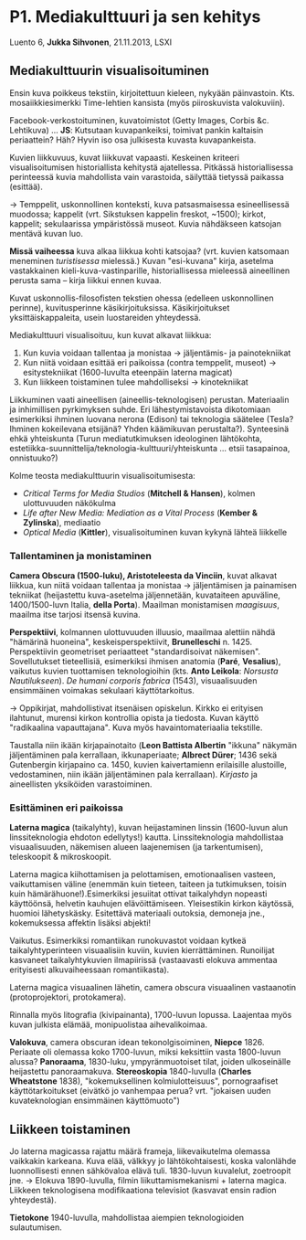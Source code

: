 # P1. Mediakulttuuri ja sen kehitys #

Luento 6, **Jukka Sihvonen**, 21.11.2013, LSXI 

## Mediakulttuurin visualisoituminen ##

Ensin kuva poikkeus tekstiin, kirjoitettuun kieleen, nykyään päinvastoin. Kts. mosaiikkiesimerkki Time-lehtien kansista (myös piiroskuvista valokuviin).

Facebook-verkostoituminen, kuvatoimistot (Getty Images, Corbis &amp;c. Lehtikuva) &hellip; **JS**: Kutsutaan kuvapankeiksi, toimivat pankin kaltaisin periaattein? Häh? Hyvin iso osa julkisesta kuvasta kuvapankeista.

Kuvien liikkuvuus, kuvat liikkuvat vapaasti. Keskeinen kriteeri visualisoitumisen historiallista kehitystä ajatellessa. Pitkässä historiallisessa perinteessä kuvia mahdollista vain varastoida, säilyttää tietyssä paikassa (esittää).

&rarr; Temppelit, uskonnollinen konteksti, kuva patsasmaisessa esineellisessä muodossa; kappelit (vrt. Sikstuksen kappelin freskot, ~1500); kirkot, kappelit; sekulaarissa ympäristössä museot. Kuvia nähdäkseen katsojan mentävä kuvan luo.

**Missä vaiheessa** kuva alkaa liikkua kohti katsojaa? (vrt. kuvien katsomaan meneminen *turistisessa* mielessä.) Kuvan "esi-kuvana" kirja, asetelma vastakkainen
kieli-kuva-vastinparille, historiallisessa mieleessä aineellinen perusta sama &ndash; kirja liikkui ennen kuvaa. 

Kuvat uskonnollis-filosofisten tekstien ohessa (edelleen uskonnollinen perinne), kuvitusperinne käsikirjoituksissa. Käsikirjoitukset yksittäiskappaleita, usein luostareiden yhteydessä.

Mediakulttuuri visualisoituu, kun kuvat alkavat liikkua:

1. Kun kuvia voidaan tallentaa ja monistaa &rarr; jäljentämis- ja painotekniikat
2. Kun niitä voidaan esittää eri paikoissa (contra temppelit, museot) &rarr; esitystekniikat (1600-luvulta eteenpäin laterna magicat)
3. Kun liikkeen toistaminen tulee mahdolliseksi &rarr; kinotekniikat

Liikkuminen vaati aineellisen (aineellis-teknologisen) perustan. Materiaalin ja inhimillisen pyrkimyksen suhde. Eri lähestymistavoista dikotomiaan esimerkiksi ihminen luovana nerona (Edison) tai teknologia säätelee (Tesla? Ihminen kokeilevana etsijänä? Yhden käämikuvan perustalta?). Synteesinä ehkä yhteiskunta (Turun mediatutkimuksen ideologinen lähtökohta, estetiikka-suunnittelija/teknologia-kulttuuri/yhteiskunta &hellip; etsii tasapainoa, onnistuuko?)

Kolme teosta mediakulttuurin visualisoitumisesta:

* *Critical Terms for Media Studios* (**Mitchell &amp; Hansen**), kolmen ulottuvuuden näkökulma
* *Life after New Media: Mediation as a Vital Process* (**Kember &amp; Zylinska**), mediaatio
* *Optical Media* (**Kittler**), visualisoituminen kuvan kykynä lähteä liikkelle

### Tallentaminen ja monistaminen ###

**Camera Obscura (1500-luku), Aristoteleesta da Vinciin**, kuvat alkavat liikkua, kun niitä voidaan tallentaa ja monistaa &rarr; jäljentämisen ja painamisen tekniikat (heijastettu kuva-asetelma jäljennetään, kuvataiteen apuväline, 1400/1500-luvn Italia, **della Porta**). Maailman monistamisen *maagisuus*, maailma itse tarjosi itsensä kuvina.

**Perspektiivi**, kolmannen ulottuvuuden illuusio, maailmaa alettiin nähdä "hämärinä huoneina", keskeisperspektiivit, **Brunelleschi** n. 1425. Perspektiivin geometriset periaatteet "standardisoivat näkemisen". Sovellutukset tieteellisiä, esimerkiksi ihmisen anatomia (**Paré**, **Vesalius**), vaikutus kuvien tuottamisen teknologioihin (kts. **Anto Leikola**: *Norsusta Nautilukseen*). *De humani corporis fabrica* (1543), visuaalisuuden ensimmäinen voimakas sekulaari käyttötarkoitus.

&rarr; Oppikirjat, mahdollistivat itsenäisen opiskelun. Kirkko ei erityisen ilahtunut, murensi kirkon kontrollia opista ja tiedosta. Kuvan käyttö "radikaalina vapauttajana". Kuva myös havaintomateriaalia tekstille.

Taustalla niin ikään kirjapainotaito (**Leon Battista Albertin** "ikkuna" näkymän jäljentäminen pala kerrallaan, ikkunaperiaate; **Albrect Dürer**; 1436 sekä Gutenbergin kirjapaino ca. 1450, kuvien kaivertamienn erilaisille alustoille, vedostaminen, niin ikään jäljentäminen pala kerrallaan). *Kirjasto* ja aineellisten yksiköiden varastoiminen.

### Esittäminen eri paikoissa ###

**Laterna magica** (taikalyhty), kuvan heijastaminen linssin (1600-luvun alun linssiteknologia ehdoton edellytys!) kautta. Linssiteknologia mahdollistaa visuaalisuuden, näkemisen alueen laajenemisen (ja tarkentumisen), teleskoopit &amp; mikroskoopit.

Laterna magica kiihottamisen ja pelottamisen, emotionaalisen vasteen, vaikuttamisen väline (enemmän kuin tieteen, taiteen ja tutkimuksen, toisin kuin hämärähuone!).Esimerkiksi jesuiitat ottivat taikalyhdyn nopeasti käyttöönsä, helvetin kauhujen elävöittämiseen. Yleisestikin kirkon käytössä, huomioi lähetyskäsky. Esitettävä materiaali outoksia, demoneja jne., kokemuksessa affektin lisäksi abjekti!

Vaikutus. Esimerkiksi romantiikan runokuvastot voidaan kytkeä taikalyhtyperinteen visuaalisiin kuviin, kuvien kierrättäminen. Runoilijat kasvaneet taikalyhtykuvien ilmapiirissä (vastaavasti elokuva ammentaa erityisesti alkuvaiheessaan romantiikasta). 

Laterna magica visuaalinen lähetin, camera obscura visuaalinen vastaanotin (protoprojektori, protokamera).

Rinnalla myös litografia (kivipainanta), 1700-luvun lopussa. Laajentaa myös kuvan julkista elämää, monipuolistaa aihevalikoimaa.

**Valokuva**, camera obscuran idean tekonolgisoiminen, **Niepce** 1826. Periaate oli olemassa koko 1700-luvun, miksi keksittiin vasta 1800-luvun alussa? **Panoraama**, 1830-luku, ympyränmuotoiset tilat, joiden ulkoseinälle heijastettu panoraamakuva. **Stereoskopia** 1840-luvulla (**Charles Wheatstone** 1838), "kokemuksellinen kolmiulotteisuus", pornograafiset käyttötarkoitukset (eivätkö jo vanhempaa perua? vrt. "jokaisen uuden kuvateknologian ensimmäinen käyttömuoto")

## Liikkeen toistaminen ##

Jo laterna magicassa rajattu määrä frameja, liikevaikutelma olemassa vaikkakin karkeana. Kuva elää, välkkyy jo lähtökohtaisesti, koska valonlähde luonnollisesti ennen sähkövaloa elävä tuli. 1830-luvun kuvalelut, zoetroopit jne. &rarr; Elokuva 1890-luvulla, filmin liikuttamismekanismi + laterna magica. Liikkeen teknologisena modifikaationa televisiot (kasvavat ensin radion yhteydestä).

**Tietokone** 1940-luvulla, mahdollistaa aiempien teknologioiden sulautumisen.

